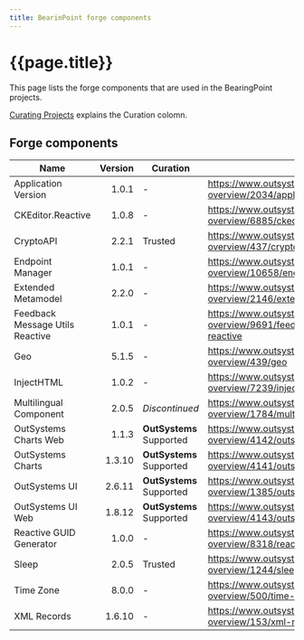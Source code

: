 ```yaml
---
title: BearinPoint forge components
---
```


# {{page.title}}

This page lists the forge components that are used in the BearingPoint projects.

[Curating Projects](https://success.outsystems.com/Support/Forge_Components/Forge_FAQs/Curating_Projects) explains the Curation colomn.

## Forge components

Name | Version | Curation| Link
--- | ---: | --- | ---
Application Version | 1.0.1 | - | <https://www.outsystems.com/forge/component-overview/2034/application-version>
CKEditor.Reactive | 1.0.8 | - | <https://www.outsystems.com/forge/component-overview/6885/ckeditor-reactive>
CryptoAPI | 2.2.1 | Trusted | <https://www.outsystems.com/forge/component-overview/437/cryptoapi>
Endpoint Manager | 1.0.1 | - | <https://www.outsystems.com/forge/component-overview/10658/endpoint-manager>
Extended Metamodel | 2.2.0 | - | <https://www.outsystems.com/forge/component-overview/2146/extended-metamodel>
Feedback Message Utils Reactive | 1.0.1 | - | <https://www.outsystems.com/forge/component-overview/9691/feedback-message-utils-reactive>
Geo | 5.1.5 | - |<https://www.outsystems.com/forge/component-overview/439/geo>
InjectHTML | 1.0.2 | - | <https://www.outsystems.com/forge/component-overview/7239/injecthtml>
Multilingual Component | 2.0.5 | *Discontinued* | <https://www.outsystems.com/forge/component-overview/1784/multilingual-component>
OutSystems Charts Web | 1.1.3 | **OutSystems** Supported | <https://www.outsystems.com/forge/component-overview/4142/outsystems-charts-web>
OutSystems Charts | 1.3.10 | **OutSystems** Supported | <https://www.outsystems.com/forge/component-overview/4141/outsystems-charts>
OutSystems UI | 2.6.11 | **OutSystems** Supported | <https://www.outsystems.com/forge/component-overview/1385/outsystems-ui>
OutSystems UI Web | 1.8.12 | **OutSystems** Supported | <https://www.outsystems.com/forge/component-overview/4143/outsystems-ui-web>
Reactive GUID Generator | 1.0.0 | - | <https://www.outsystems.com/forge/component-overview/8318/reactive-guid-generator>
Sleep | 2.0.5 | Trusted | <https://www.outsystems.com/forge/component-overview/1244/sleep>
Time Zone | 8.0.0 | - | <https://www.outsystems.com/forge/component-overview/500/time-zone>
XML Records | 1.6.10 | - | <https://www.outsystems.com/forge/component-overview/153/xml-records>
